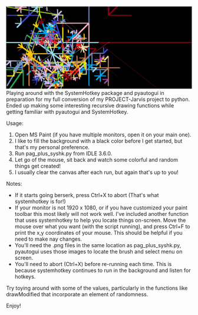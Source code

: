 ![Alt text](RandomWebPaint.jpg?raw=true)
Playing around with the SystemHotkey package and pyautogui in preparation for my full conversion of my PROJECT-Jarvis project to python. Ended up making some interesting recursive drawing functions while getting familiar with pyautogui and SystemHotkey.

Usage:

1. Open MS Paint (if you have multiple monitors, open it on your main one).
2. I like to fill the background with a black color before I get started, but that's my personal preference.
3. Run pag_plus_syshk.py from IDLE 3.6.0.
4. Let go of the mouse, sit back and watch some colorful and random things get created!
5. I usually clear the canvas after each run, but again that's up to you!

Notes: 
* If it starts going berserk, press Ctrl+X to abort (That's what systemhotkey is for!)
* If your monitor is not 1920 x 1080, or if you have customized your paint toolbar this most likely will not work well. I've included another function that uses systemhotkey to help you locate things on-screen. Move the mouse over what you want (with the script running), and press Ctrl+F to print the x,y coordinates of your mouse. This should be helpful if you need to make nay changes.
* You'll need the .png files in the same location as pag_plus_syshk.py, pyautogui uses those images to locate the brush and select menu on screen.
* You'll need to abort (Ctrl+X) before re-running each time. This is because systemhotkey continues to run in the background and listen for hotkeys.

Try toying around with some of the values, particularly in the functions like 
drawModified that incorporate an element of randomness.

Enjoy!
